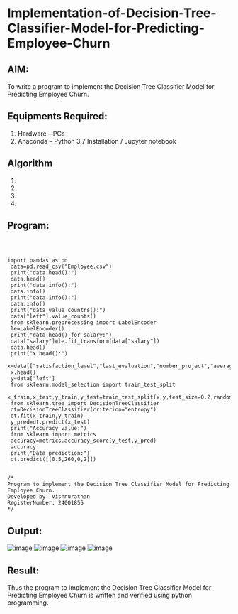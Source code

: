 # Implementation-of-Decision-Tree-Classifier-Model-for-Predicting-Employee-Churn

## AIM:
To write a program to implement the Decision Tree Classifier Model for Predicting Employee Churn.

## Equipments Required:
1. Hardware – PCs
2. Anaconda – Python 3.7 Installation / Jupyter notebook

## Algorithm
1. 
2. 
3. 
4. 

## Program:
```



import pandas as pd
 data=pd.read_csv("Employee.csv")
 print("data.head():")
 data.head()
 print("data.info():")
 data.info()
 print("data.info():")
 data.info()
 print("data value countrs():")
 data["left"].value_counts()
 from sklearn.preprocessing import LabelEncoder
 le=LabelEncoder()
 print("data.head() for salary:")
 data["salary"]=le.fit_transform(data["salary"])
 data.head()
 print("x.head():")
 x=data[["satisfaction_level","last_evaluation","number_project","average_montly_hours",]]
 x.head()
 y=data["left"]
 from sklearn.model_selection import train_test_split
 x_train,x_test,y_train,y_test=train_test_split(x,y,test_size=0.2,random_state=100)
 from sklearn.tree import DecisionTreeClassifier
 dt=DecisionTreeClassifier(criterion="entropy")
 dt.fit(x_train,y_train)
 y_pred=dt.predict(x_test)
 print("Accuracy value:")
 from sklearn import metrics
 accuracy=metrics.accuracy_score(y_test,y_pred)
 accuracy
 print("Data prediction:")
 dt.predict([[0.5,260,0,2]])


/*
Program to implement the Decision Tree Classifier Model for Predicting Employee Churn.
Developed by: Vishnurathan
RegisterNumber: 24001855
*/
```

## Output:

![image](https://github.com/user-attachments/assets/64e4bb0c-0a77-4e57-b146-7a3788757916)
![image](https://github.com/user-attachments/assets/ce400469-3c4b-4bd8-80ea-69e62566d835)
![image](https://github.com/user-attachments/assets/d625e6d4-44bd-4465-b3d3-00a97528ba8b)
![image](https://github.com/user-attachments/assets/f6328ecb-c8c1-4268-830e-0cb6e992b70f)






## Result:
Thus the program to implement the  Decision Tree Classifier Model for Predicting Employee Churn is written and verified using python programming.
